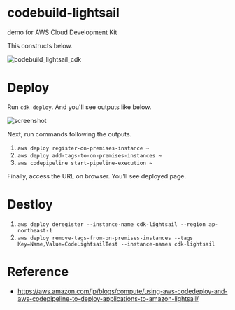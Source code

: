 # codebuild-lightsail

demo for AWS Cloud Development Kit

This constructs below.

![codebuild_lightsail_cdk](https://user-images.githubusercontent.com/50583728/164890057-b58fad1f-826e-4c45-8c60-f1f94019515d.png)

# Deploy

Run `cdk deploy`. And you'll see outputs like below.

![screenshot](https://user-images.githubusercontent.com/50583728/164890060-f178a52a-4c9f-473c-b46c-a3ec707c9590.png)

Next, run commands following the outputs.

1. `aws deploy register-on-premises-instance ~`
1. `aws deploy add-tags-to-on-premises-instances ~`
1. `aws codepipeline start-pipeline-execution ~`

Finally, access the URL on browser. You'll see deployed page.

# Destloy

1. `aws deploy deregister --instance-name cdk-lightsail --region ap-northeast-1`
1. `aws deploy remove-tags-from-on-premises-instances --tags Key=Name,Value=CodeLightsailTest --instance-names cdk-lightsail`

# Reference
- https://aws.amazon.com/jp/blogs/compute/using-aws-codedeploy-and-aws-codepipeline-to-deploy-applications-to-amazon-lightsail/
